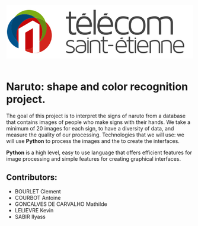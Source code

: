 ![Alt text](https://github.com/CourbotA/Naruto/blob/main/logo.svg)
<img scr="https://github.com/CourbotA/Naruto/blob/main/logo.svg">
# Naruto: shape and color recognition project.

The goal of this project is to interpret the signs of naruto from a database that contains images of people who make signs with their hands.
We take a minimum of 20 images for each sign, to have a diversity of data, and measure the quality of our processing.
Technologies that we will use:
we will use **Python** to process the images and the to create the interfaces.

**Python** is a high level, easy to use language that offers efficient features for image processing and simple features for creating graphical interfaces.

## Contributors:
- BOURLET Clement
- COURBOT Antoine
- GONCALVES DE CARVALHO Mathilde
- LELIEVRE Kevin
- SABIR Ilyass
